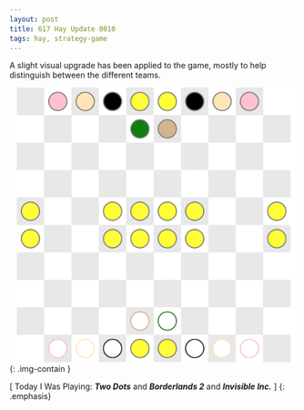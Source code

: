 ```yaml
---
layout: post
title: 617 Hay Update 0010
tags: hay, strategy-game
---
```

A slight visual upgrade has been applied to the game, mostly to help distinguish between the different teams.

![Hay0010](/img/games/617_Hay_Update_0010.png "Hay0010"){: .img-contain }

[ Today I Was Playing: ***Two Dots*** and ***Borderlands 2*** and ***Invisible Inc.*** ]
{: .emphasis}